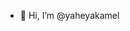 - 👋 Hi, I’m @yaheyakamel

<!---
yaheyakamel/yaheyakamel is a ✨ special ✨ repository because its `README.md` (this file) appears on your GitHub profile.
You can click the Preview link to take a look at your changes.
--->
